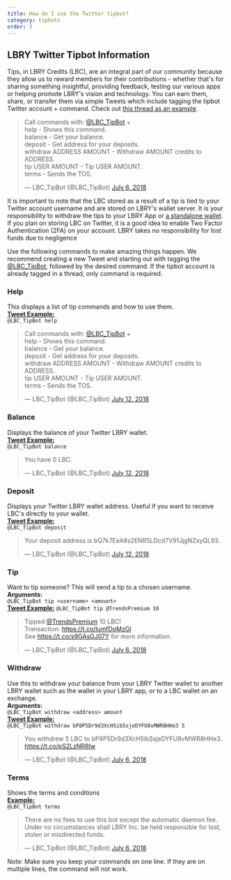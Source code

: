 ```yaml
---
title: How do I use the Twitter tipbot?
category: tipbots
order: 3
---
```


## LBRY Twitter Tipbot Information

Tips, in LBRY Credits (LBC), are an integral part of our community because they allow us to reward members for their contributions - whether that's for sharing something insightful, providing feedback, testing our various apps or helping promote LBRY's vision and technology. You can earn them, share, or transfer them via simple Tweets which include tagging the tipbot Twitter account + command. Check out [this thread as an example](https://twitter.com/TomZarebczan/status/1015244426841677826).

<blockquote class="twitter-tweet"><p lang="en" dir="ltr">Call commands with: <a href="https://twitter.com/LBC_TipBot?ref_src=twsrc%5Etfw">@LBC_TipBot</a> + <br>help - Shows this command.<br>balance - Get your balance.<br>deposit - Get address for your deposits.<br>withdraw ADDRESS AMOUNT - Withdraw AMOUNT credits to ADDRESS.<br>tip USER AMOUNT - Tip USER AMOUNT.<br>terms - Sends the TOS.</p>&mdash; LBC_TipBot (@LBC_TipBot) <a href="https://twitter.com/LBC_TipBot/status/1015264401836765184?ref_src=twsrc%5Etfw">July 6, 2018</a></blockquote> 
<script async src="https://platform.twitter.com/widgets.js" charset="utf-8"></script>

It is important to note that the LBC stored as a result of a tip is tied to your Twitter account username and are stored on LBRY's wallet server. It is your responsibility to withdraw the tips to your LBRY App or [a standalone wallet](https://lbry.io/faq/standalone-wallet). If you plan on storing LBC on Twitter, it is a good idea to enable Two Factor Authentication (2FA) on your account. LBRY takes no responsibility for lost funds due to negligence 

Use the following commands to make amazing things happen. We recommend creating a new Tweet and starting out with tagging the [@LBC_TipBot](https://twitter.com/LBC_TipBot), followed by the desired command. If the tipbot account is already tagged in a thread, only command is required.

### Help
This displays a list of tip commands and how to use them.  
[**Tweet Example:**](https://twitter.com/TomZarebczan/status/1015245364490833920)  
`@LBC_TipBot help`

<blockquote class="twitter-tweet" data-lang="en"><p lang="en" dir="ltr">Call commands with: <a href="https://twitter.com/LBC_TipBot?ref_src=twsrc%5Etfw">@LBC_TipBot</a> + <br>help - Shows this command.<br>balance - Get your balance.<br>deposit - Get address for your deposits.<br>withdraw ADDRESS AMOUNT - Withdraw AMOUNT credits to ADDRESS.<br>tip USER AMOUNT - Tip USER AMOUNT.<br>terms - Sends the TOS.</p>&mdash; LBC_TipBot (@LBC_TipBot) <a href="https://twitter.com/LBC_TipBot/status/1017502447298736128?ref_src=twsrc%5Etfw">July 12, 2018</a></blockquote>
<script async src="https://platform.twitter.com/widgets.js" charset="utf-8"></script>


### Balance
Displays the balance of your Twitter LBRY wallet.   
[**Tweet Example:**](https://twitter.com/TomZarebczan/status/1015244426841677826)   
`@LBC_TipBot balance`

<blockquote class="twitter-tweet" data-lang="en"><p lang="en" dir="ltr">You have 0 LBC.</p>&mdash; LBC_TipBot (@LBC_TipBot) <a href="https://twitter.com/LBC_TipBot/status/1017503489159618560?ref_src=twsrc%5Etfw">July 12, 2018</a></blockquote>
<script async src="https://platform.twitter.com/widgets.js" charset="utf-8"></script>


### Deposit
Displays your Twitter LBRY wallet address. Useful if you want to receive LBC's directly to your wallet.   
[**Tweet Example:**](https://twitter.com/TomZarebczan/status/1015244855247888384)   
`@LBC_TipBot deposit`   

<blockquote class="twitter-tweet" data-lang="en"><p lang="en" dir="ltr">Your deposit address is bQ7k7EeA8s2ENR5LDcd7V91JjgNZxyQL93.</p>&mdash; LBC_TipBot (@LBC_TipBot) <a href="https://twitter.com/LBC_TipBot/status/1017503717082271747?ref_src=twsrc%5Etfw">July 12, 2018</a></blockquote>
<script async src="https://platform.twitter.com/widgets.js" charset="utf-8"></script>

### Tip
Want to tip someone? This will send a tip to a chosen username.  
**Arguments:**  
`@LBC_TipBot tip <username> <amount>`  
[**Tweet Example:**](https://twitter.com/TomZarebczan/status/1015245926691205120)
`@LBC_TipBot tip @TrendsPremium 10` 

<blockquote class="twitter-tweet" data-lang="en"><p lang="en" dir="ltr">Tipped <a href="https://twitter.com/TrendsPremium?ref_src=twsrc%5Etfw">@TrendsPremium</a> 10 LBC! <br>Transaction: <a href="https://t.co/lumfDoMzGI">https://t.co/lumfDoMzGI</a> <br>See <a href="https://t.co/s9GAsGJ07Y">https://t.co/s9GAsGJ07Y</a> for more information.</p>&mdash; LBC_TipBot (@LBC_TipBot) <a href="https://twitter.com/LBC_TipBot/status/1015245928406474752?ref_src=twsrc%5Etfw">July 6, 2018</a></blockquote>
<script async src="https://platform.twitter.com/widgets.js" charset="utf-8"></script>

### Withdraw
Use this to withdraw your balance from your LBRY Twitter wallet to another LBRY wallet such as the wallet in your LBRY app, or to a LBC wallet on an exchange.   
**Arguments:**   
`@LBC_TipBot withdraw <address> amount`      
[**Tweet Example:**](https://twitter.com/TrendsPremium/status/1015251227599364096)  
`@LBC_TipBot withdraw bP8P5Dr9d3XcH5ibSsjeDYFU8vMWR8HHe3 5`

<blockquote class="twitter-tweet" data-lang="en"><p lang="en" dir="ltr">You withdrew 5 LBC to bP8P5Dr9d3XcH5ibSsjeDYFU8vMWR8HHe3. <a href="https://t.co/pS2LzNR8Iw">https://t.co/pS2LzNR8Iw</a></p>&mdash; LBC_TipBot (@LBC_TipBot) <a href="https://twitter.com/LBC_TipBot/status/1015251229151191040?ref_src=twsrc%5Etfw">July 6, 2018</a></blockquote>
<script async src="https://platform.twitter.com/widgets.js" charset="utf-8"></script>


### Terms
Shows the terms and conditions  
[**Example:**](https://twitter.com/TomZarebczan/status/1015245044415156225)   
`@LBC_TipBot terms`

<blockquote class="twitter-tweet" data-lang="en"><p lang="en" dir="ltr">There are no fees to use this bot except the automatic daemon fee. <br>Under no circumstances shall LBRY Inc. be held responsible for lost, stolen or misdirected funds.</p>&mdash; LBC_TipBot (@LBC_TipBot) <a href="https://twitter.com/LBC_TipBot/status/1015245045740388352?ref_src=twsrc%5Etfw">July 6, 2018</a></blockquote>
<script async src="https://platform.twitter.com/widgets.js" charset="utf-8"></script>

Note: Make sure you keep your commands on one line. If they are on multiple lines, the command will not work.
